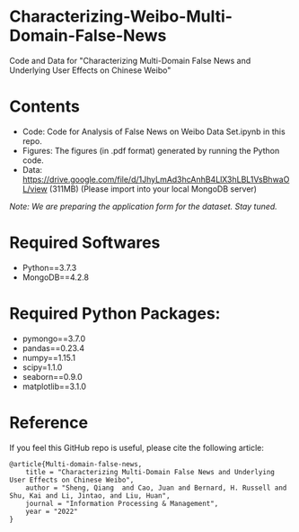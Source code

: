 # Characterizing-Weibo-Multi-Domain-False-News
Code and Data for "Characterizing Multi-Domain False News and Underlying User Effects on Chinese Weibo"

# Contents
- Code: Code for Analysis of False News on Weibo Data Set.ipynb in this repo.
- Figures: The figures (in .pdf format) generated by running the Python code.
- Data: https://drive.google.com/file/d/1JhyLmAd3hcAnhB4LlX3hLBL1VsBhwaOL/view (311MB) (Please import into your local MongoDB server)

*Note: We are preparing the application form for the dataset. Stay tuned.*

# Required Softwares
- Python==3.7.3
- MongoDB==4.2.8

# Required Python Packages:
- pymongo==3.7.0
- pandas==0.23.4
- numpy==1.15.1
- scipy=1.1.0
- seaborn==0.9.0
- matplotlib==3.1.0

# Reference
If you feel this GitHub repo is useful, please cite the following article:
```
@article{Multi-domain-false-news,
    title = "Characterizing Multi-Domain False News and Underlying User Effects on Chinese Weibo",
    author = "Sheng, Qiang  and Cao, Juan and Bernard, H. Russell and Shu, Kai and Li, Jintao, and Liu, Huan",
    journal = "Information Processing & Management",
    year = "2022"
}
```
